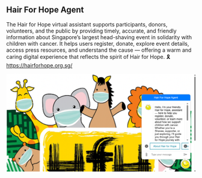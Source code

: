 ## Hair For Hope Agent
The Hair for Hope virtual assistant supports participants, donors, volunteers, and the public by providing timely, accurate, and friendly information about Singapore’s largest head-shaving event in solidarity with children with cancer. It helps users register, donate, explore event details, access press resources, and understand the cause — offering a warm and caring digital experience that reflects the spirit of Hair for Hope. 🎗️  https://hairforhope.org.sg/

 ![Alt Text](https://github.com/bacdillon/Copilot-Studio-Agents/blob/main/Hair%20For%20Hope%20Agent/img/main.png)
